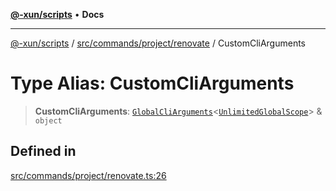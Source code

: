 [**@-xun/scripts**](../../../../../README.md) • **Docs**

***

[@-xun/scripts](../../../../../README.md) / [src/commands/project/renovate](../README.md) / CustomCliArguments

# Type Alias: CustomCliArguments

> **CustomCliArguments**: [`GlobalCliArguments`](../../../../configure/type-aliases/GlobalCliArguments.md)\<[`UnlimitedGlobalScope`](../../../../configure/enumerations/UnlimitedGlobalScope.md)\> & `object`

## Defined in

[src/commands/project/renovate.ts:26](https://github.com/Xunnamius/xscripts/blob/91915b63e10dd6449ad16f4202f487b34227194a/src/commands/project/renovate.ts#L26)

